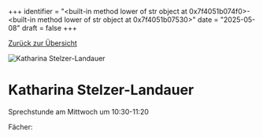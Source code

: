 
+++
identifier = "<built-in method lower of str object at 0x7f4051b074f0>-<built-in method lower of str object at 0x7f4051b07530>"
date = "2025-05-08"
draft = false
+++

 [Zurück zur Übersicht](/schule/personen/)

<div class="row">
<div class="column">
<img src="/images/personal/Stelzer-Landauer.jpg" alt="Katharina Stelzer-Landauer"> 
</div>
<div class="column">

# Katharina Stelzer-Landauer

Sprechstunde am Mittwoch um 10:30-11:20

Fächer: 













</div>
</div> 

